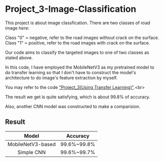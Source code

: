 # Project_3-Image-Classification

This project is about image classfication. There are two classes of road image here:<br>

Class "0" = negative, refer to the road images without crack on the surface.<br>
Class "1" = positive, refer to the road images with crack on the surface.<br>

Our code aims to classify the targeted images to one of two classes as stated above.<br>

In this code, I have employed the MobileNetV3 as my pretrained model to do transfer learning so that I don't have to construct the model's architecture to do image's feature extraction by myself.<br>

You may refer to the code ["Project_3(Using Transfer Learning)"](https://github.com/ChernXi/Project_3-Image-Classification/blob/main/Project_3(Using_Tranfer_Learning)%20.ipynb).<br>

The result we get is quite satisfying, which is about 99.8% of accuracy.<br>

Also, another CNN model was constructed to make a comparision.<br>

## Result
|        Model        |    Accuracy    |  
|        :---:        |     :---:      |  
| MobileNetV3-based   |  99.6%~99.8%   | 
| Simple CNN          |  99.6%~99.7%   | 

